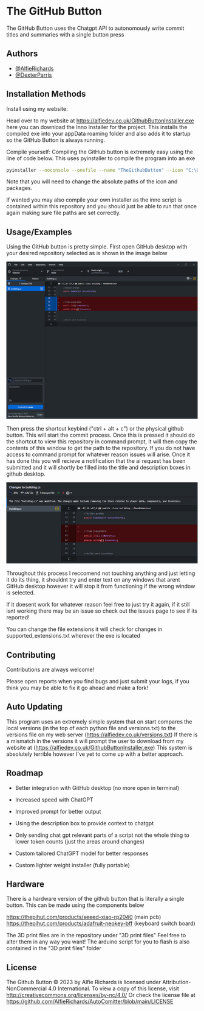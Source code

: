 
# The GitHub Button

The GitHub Button uses the Chatgpt API to autonomously write commit titles and summaries with a single button press



## Authors

- [@AlfieRichards](https://github.com/AlfieRichards)
- [@DexterParris](https://github.com/DexterParris)


## Installation Methods

Install using my website:

Head over to my website at https://alfiedev.co.uk/GithubButtonInstaller.exe here you can download the Inno Installer for the project. This installs the compiled exe into your appData roaming folder and also adds it to startup so the GitHub Button is always running.

Compile yourself:
Compiling the GitHub button is extremely easy using the line of code below. This uses pyinstaller to compile the program into an exe

```bash
pyinstaller --noconsole --onefile --name "TheGithubButton" --icon "C:\Users\asdaFemboy\Desktop\Github Repos\AutoComitter\icon.ico" --paths "C:\Users\asdaFemboy\Desktop\Github Repos\AutoComitter\venv\Lib\site-packages" --hidden-import plyer.platforms.win.notification .\host.py
```
Note that you will need to change the absolute paths of the icon and packages.

If wanted you may also compile your own installer as the inno script is contained within this repository and you should just be able to run that once again making sure file paths are set correctly.


## Usage/Examples

Using the GitHub button is pretty simple.
First open GitHub desktop with your desired repository selected as is shown in the image below

![Repo Image](https://github.com/AlfieRichards/AutoComitter/blob/main/imagery/Repo%20Selected.png)

Then press the shortcut keybind ("ctrl + alt + c") or the physical github button. This will start the commit process. Once this is pressed it should do the shortcut to view this repository in command prompt, it will then copy the contents of this window to get the path to the repository. If you do not have access to command prompt for whatever reason issues will arise. Once it has done this you will recieve a notification that the ai request has been submitted and it will shortly be filled into the title and description boxes in github desktop.

![Demo Image](https://github.com/AlfieRichards/AutoComitter/blob/main/imagery/Changes%20Shown.png)

Throughout this process I reccomend not touching anything and just letting it do its thing, it shouldnt try and enter text on any windows that arent GitHub desktop however it will stop it from functioning if the wrong window is selected.

If it doesent work for whatever reason feel free to just try it again, if it still isnt working there may be an issue so check out the issues page to see if its reported!

You can change the file extensions it will check for changes in supported_extensions.txt wherever the exe is located
## Contributing

Contributions are always welcome!

Please open reports when you find bugs and just submit your logs, if you think you may be able to fix it go ahead and make a fork!

## Auto Updating
This program uses an extremely simple system that on start compares the local versions (in the top of each python file and versions.txt) to the versions file on my web server (https://alfiedev.co.uk/versions.txt) If there is a mismatch in the versions it will prompt the user to download from my website at (https://alfiedev.co.uk/GithubButtonInstaller.exe) This system is absolutely terrible however I've yet to come up with a better approach.



## Roadmap

- Better integration with GitHub desktop (no more open in terminal)

- Increased speed with ChatGPT

- Improved prompt for better output
  
- Using the description box to provide context to chatgpt
  
- Only sending chat gpt relevant parts of a script not the whole thing to lower token counts (just the areas around changes)

- Custom tailored ChatGPT model for better responses

- Custom lighter weight installer (fully portable)
## Hardware

There is a hardware version of the github button that is literally a single button. This can be made using the components below

https://thepihut.com/products/seeed-xiao-rp2040 (main pcb)
https://thepihut.com/products/adafruit-neokey-bff (keyboard switch board)

The 3D print files are in the repository under "3D print files" Feel free to alter them in any way you want!
The arduino script for you to flash is also contained in the "3D print files" folder


## License

The Github Button © 2023 by Alfie Richards is licensed under Attribution-NonCommercial 4.0 International. To view a copy of this license, visit http://creativecommons.org/licenses/by-nc/4.0/
Or check the license file at https://github.com/AlfieRichards/AutoComitter/blob/main/LICENSE


